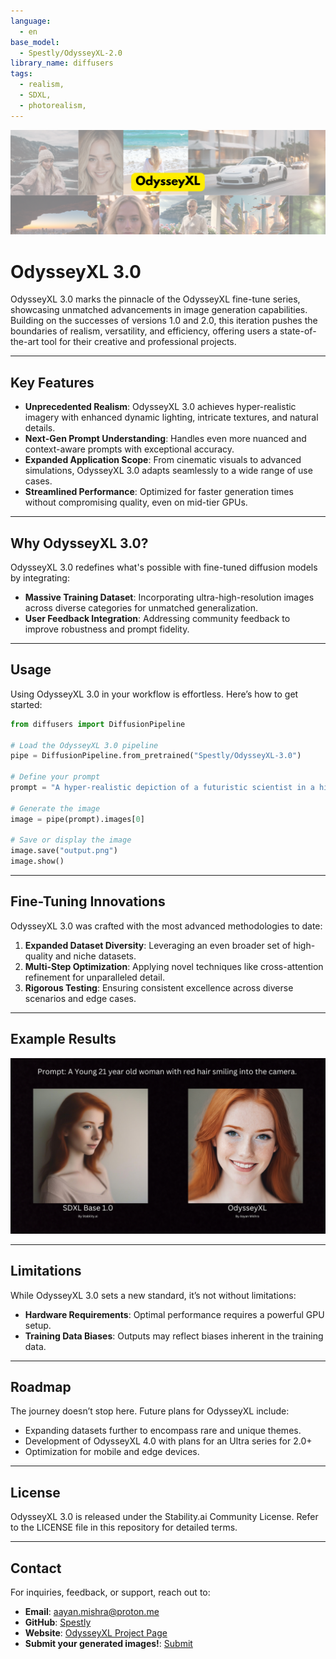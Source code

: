 ```yaml
---
language:
  - en
base_model:
  - Spestly/OdysseyXL-2.0
library_name: diffusers
tags:
  - realism,
  - SDXL,
  - photorealism,
---
```

![Header](https://raw.githubusercontent.com/Aayan-Mishra/Images/refs/heads/main/API%20(1).png)

# OdysseyXL 3.0

OdysseyXL 3.0 marks the pinnacle of the OdysseyXL fine-tune series, showcasing unmatched advancements in image generation capabilities. Building on the successes of versions 1.0 and 2.0, this iteration pushes the boundaries of realism, versatility, and efficiency, offering users a state-of-the-art tool for their creative and professional projects.

---


## Key Features

- **Unprecedented Realism**: OdysseyXL 3.0 achieves hyper-realistic imagery with enhanced dynamic lighting, intricate textures, and natural details.
- **Next-Gen Prompt Understanding**: Handles even more nuanced and context-aware prompts with exceptional accuracy.
- **Expanded Application Scope**: From cinematic visuals to advanced simulations, OdysseyXL 3.0 adapts seamlessly to a wide range of use cases.
- **Streamlined Performance**: Optimized for faster generation times without compromising quality, even on mid-tier GPUs.

---

## Why OdysseyXL 3.0?

OdysseyXL 3.0 redefines what's possible with fine-tuned diffusion models by integrating:

- **Massive Training Dataset**: Incorporating ultra-high-resolution images across diverse categories for unmatched generalization.
- **User Feedback Integration**: Addressing community feedback to improve robustness and prompt fidelity.

---

## Usage

Using OdysseyXL 3.0 in your workflow is effortless. Here’s how to get started:

```python
from diffusers import DiffusionPipeline

# Load the OdysseyXL 3.0 pipeline
pipe = DiffusionPipeline.from_pretrained("Spestly/OdysseyXL-3.0")

# Define your prompt
prompt = "A hyper-realistic depiction of a futuristic scientist in a high-tech laboratory, detailed lighting, 8K resolution"

# Generate the image
image = pipe(prompt).images[0]

# Save or display the image
image.save("output.png")
image.show()
```

---

## Fine-Tuning Innovations

OdysseyXL 3.0 was crafted with the most advanced methodologies to date:

1. **Expanded Dataset Diversity**: Leveraging an even broader set of high-quality and niche datasets.
2. **Multi-Step Optimization**: Applying novel techniques like cross-attention refinement for unparalleled detail.
3. **Rigorous Testing**: Ensuring consistent excellence across diverse scenarios and edge cases.

---

## Example Results

![3.0](https://raw.githubusercontent.com/Aayan-Mishra/Images/refs/heads/main/1.png)

---

## Limitations

While OdysseyXL 3.0 sets a new standard, it’s not without limitations:

- **Hardware Requirements**: Optimal performance requires a powerful GPU setup.
- **Training Data Biases**: Outputs may reflect biases inherent in the training data.

---

## Roadmap

The journey doesn’t stop here. Future plans for OdysseyXL include:

- Expanding datasets further to encompass rare and unique themes.
- Development of OdysseyXL 4.0 with plans for an Ultra series for 2.0+
- Optimization for mobile and edge devices.

---


## License

OdysseyXL 3.0 is released under the Stability.ai Community License. Refer to the LICENSE file in this repository for detailed terms.

---

## Contact

For inquiries, feedback, or support, reach out to:

- **Email**: aayan.mishra@proton.me
- **GitHub**: [Spestly](https://github.com/Aayan-Mishra)
- **Website**: [OdysseyXL Project Page](https://aayan-mishra.vercel.app/blog/odysseyxl-3-0)
- **Submit your generated images!**: [Submit](https://tally.so/r/mZPblv)

